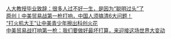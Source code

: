   
[人大教授毕业致辞：很多人过不好一生，是因为“聪明过头”了](http://www.dianyue.me/archives/627/tu9xy8tj5m16y6qx/)  
[原创丨中美贸易战第一枪打响，中国人须搞清6大问题！](http://www.dianyue.me/archives/193/9vt9reho9ap99r2x/)  
[“打火机大王”让中美青少年擦出科创火花](http://www.dianyue.me/archives/590/iwc210dqndkz6g58/)  
[中美贸易战打响第一枪：我们要做好最坏打算，来迎接这场世界大变动](http://www.dianyue.me/archives/468/rlqlfqaj5lb42c4q/)